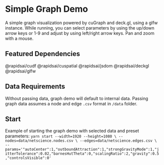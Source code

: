 # Simple Graph Demo
A simple graph visualization powered by cuGraph and deck.gl, using a glfw instance. While running, you can select parameters by using the up/down arrow keys or 1-9 and adjust by using left/right arrow keys. Pan and zoom with a mouse.

## Featured Dependencies
@rapidsai/cudf
@rapidsai/cuspatial
@rapidsai/jsdom
@rapidsai/deckgl
@rapidsai/glfw

## Data Requirements
Without passing data, graph demo will default to internal data. Passing graph data assumes a node and edge `.csv` format in `/data` folder.

## Start
Example of starting the graph demo with selected data and preset parameters:
`yarn start
 --width=1920 --height=1080 \
 --nodes=data/netscience.nodes.csv \
 --edges=data/netscience.edges.csv \
 --params='"autoCenter":1,"outboundAttraction":1,"strongGravityMode":1,"jitterTolerance":0.02,"barnesHutTheta":0,"scalingRatio":2,"gravity":0.5,"controlsVisible":0'
 `
